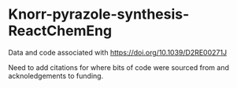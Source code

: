 # Knorr-pyrazole-synthesis-ReactChemEng
Data and code associated with https://doi.org/10.1039/D2RE00271J

Need to add citations for where bits of code were sourced from and acknoledgements to funding.
